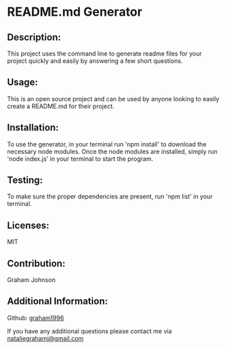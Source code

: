 # README.md Generator 

  ## Description:
  This project uses the command line to generate readme files for your project quickly and easily by answering a few short questions. 

  ## Usage:
  This is an open source project and can be used by anyone looking to easily create a README.md for their project.

  ## Installation:
  To use the generator, in your terminal run 'npm install' to download the necessary node modules. Once the node modules are installed, simply run 'node index.js' in your terminal to start the program.

  ## Testing:
  To make sure the proper dependencies are present, run 'npm list' in your terminal.

  ## Licenses:
  MIT
 

  ## Contribution:
  Graham Johnson

  ## Additional Information:
  Github: [graham1996](https://github.com/graham1996)

  If you have any additional questions please contact me via nataliegrahamj@gmail.com
